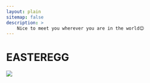 ```yaml
---
layout: plain
sitemap: false
description: >
    Nice to meet you wherever you are in the world😊
---
```


# EASTEREGG


<!-- 2D Map -->
<div class="visitor-map" id="visitor-map">

<!-- <a href="https://clustrmaps.com/site/1bz34" title="Visit tracker"><img src="//clustrmaps.com/map_v2.png?cl=080808&w=1500&t=n&d=Ad3TviOqDHsVtOCYhcgps89JxsZQA9CUrbaly3rhfLM&co=ffffff&ct=808080" /></a> -->

<a href="https://clustrmaps.com/site/1bz34" title="Visit tracker"><img src="//clustrmaps.com/map_v2.png?cl=080808&w=300&t=n&d=Ad3TviOqDHsVtOCYhcgps89JxsZQA9CUrbaly3rhfLM&co=ffffff&ct=808080" /></a>
</div>


<!-- 3D Map -->
<!-- <div class="visitor-map" id="visitor-map">
<script type="text/javascript" id="clstr_globe" src="//clustrmaps.com/globe.js?d=Ad3TviOqDHsVtOCYhcgps89JxsZQA9CUrbaly3rhfLM"></script>
</div> -->